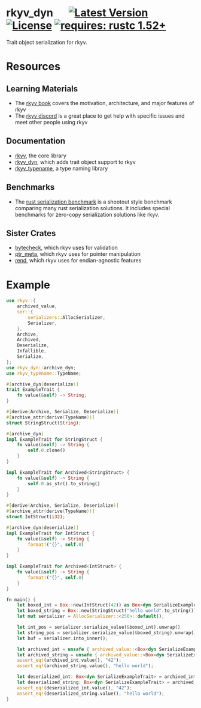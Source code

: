 # rkyv_dyn &emsp; [![Latest Version]][crates.io] [![License]][license path] [![requires: rustc 1.52+]][Rust 1.52]

[Latest Version]: https://img.shields.io/crates/v/rkyv_dyn.svg
[crates.io]: https://crates.io/crates/rkyv_dyn
[License]: https://img.shields.io/badge/license-MIT-blue.svg
[license path]: https://github.com/rkyv/rkyv/blob/master/LICENSE
[requires: rustc 1.52+]: https://img.shields.io/badge/rustc-1.52+-lightgray.svg
[Rust 1.52]: https://blog.rust-lang.org/2021/05/06/Rust-1.52.0.html

Trait object serialization for rkyv.

# Resources

## Learning Materials

- The [rkyv book](https://rkyv.github.io/rkyv) covers the motivation, architecture, and major
  features of rkyv
- The [rkyv discord](https://discord.gg/65F6MdnbQh) is a great place to get help with specific issues and meet
  other people using rkyv

## Documentation

- [rkyv](https://docs.rs/rkyv), the core library
- [rkyv_dyn](https://docs.rs/rkyv_dyn), which adds trait object support to rkyv
- [rkyv_typename](https://docs.rs/rkyv_typename), a type naming library

## Benchmarks

- The [rust serialization benchmark](https://github.com/rkyv/rust_serialization_benchmark) is a
  shootout style benchmark comparing many rust serialization solutions. It includes special
  benchmarks for zero-copy serialization solutions like rkyv.

## Sister Crates

- [bytecheck](https://github.com/rkyv/bytecheck), which rkyv uses for validation
- [ptr_meta](https://github.com/rkyv/ptr_meta), which rkyv uses for pointer manipulation
- [rend](https://github.com/rkyv/rend), which rkyv uses for endian-agnostic features

# Example

```rust
use rkyv::{
    archived_value,
    ser::{
        serializers::AllocSerializer,
        Serializer,
    },
    Archive,
    Archived,
    Deserialize,
    Infallible,
    Serialize,
};
use rkyv_dyn::archive_dyn;
use rkyv_typename::TypeName;

#[archive_dyn(deserialize)]
trait ExampleTrait {
    fn value(&self) -> String;
}

#[derive(Archive, Serialize, Deserialize)]
#[archive_attr(derive(TypeName))]
struct StringStruct(String);

#[archive_dyn]
impl ExampleTrait for StringStruct {
    fn value(&self) -> String {
        self.0.clone()
    }
}

impl ExampleTrait for Archived<StringStruct> {
    fn value(&self) -> String {
        self.0.as_str().to_string()
    }
}

#[derive(Archive, Serialize, Deserialize)]
#[archive_attr(derive(TypeName))]
struct IntStruct(i32);

#[archive_dyn(deserialize)]
impl ExampleTrait for IntStruct {
    fn value(&self) -> String {
        format!("{}", self.0)
    }
}

impl ExampleTrait for Archived<IntStruct> {
    fn value(&self) -> String {
        format!("{}", self.0)
    }
}

fn main() {
    let boxed_int = Box::new(IntStruct(42)) as Box<dyn SerializeExampleTrait>;
    let boxed_string = Box::new(StringStruct("hello world".to_string())) as Box<dyn SerializeExampleTrait>;
    let mut serializer = AllocSerializer::<256>::default();

    let int_pos = serializer.serialize_value(&boxed_int).unwrap()
    let string_pos = serializer.serialize_value(&boxed_string).unwrap();
    let buf = serializer.into_inner();

    let archived_int = unsafe { archived_value::<Box<dyn SerializeExampleTrait>>(buf.as_ref(), int_pos) };
    let archived_string = unsafe { archived_value::<Box<dyn SerializeExampleTrait>>(buf.as_ref(), string_pos) };
    assert_eq!(archived_int.value(), "42");
    assert_eq!(archived_string.value(), "hello world");

    let deserialized_int: Box<dyn SerializeExampleTrait> = archived_int.deserialize(&mut Infallible).unwrap();
    let deserialized_string: Box<dyn SerializeExampleTrait> = archived_string.deserialize(&mut Infallible).unwrap();
    assert_eq!(deserialized_int.value(), "42");
    assert_eq!(deserialized_string.value(), "hello world");
}
```